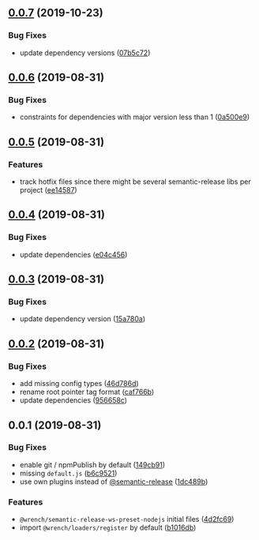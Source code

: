 ## [0.0.7](https://github.com/gavar/wrench/compare/v/semantic-release-ws-preset-nodejs/0.0.6...v/semantic-release-ws-preset-nodejs/0.0.7) (2019-10-23)


### Bug Fixes

* update dependency versions ([07b5c72](https://github.com/gavar/wrench/commit/07b5c72))

## [0.0.6](https://github.com/gavar/wrench/compare/v/semantic-release-ws-preset-nodejs/0.0.5...v/semantic-release-ws-preset-nodejs/0.0.6) (2019-08-31)


### Bug Fixes

* constraints for dependencies with major version less than 1 ([0a500e9](https://github.com/gavar/wrench/commit/0a500e9))

## [0.0.5](https://github.com/gavar/wrench/compare/v/semantic-release-ws-preset-nodejs/0.0.4...v/semantic-release-ws-preset-nodejs/0.0.5) (2019-08-31)


### Features

* track hotfix files since there might be several semantic-release libs per project ([ee14587](https://github.com/gavar/wrench/commit/ee14587))



## [0.0.4](https://github.com/gavar/wrench/compare/v/semantic-release-ws-preset-nodejs/0.0.3...v/semantic-release-ws-preset-nodejs/0.0.4) (2019-08-31)


### Bug Fixes

* update dependencies ([e04c456](https://github.com/gavar/wrench/commit/e04c456))



## [0.0.3](https://github.com/gavar/wrench/compare/v/semantic-release-ws-preset-nodejs/0.0.2...v/semantic-release-ws-preset-nodejs/0.0.3) (2019-08-31)


### Bug Fixes

* update dependency version ([15a780a](https://github.com/gavar/wrench/commit/15a780a))



## [0.0.2](https://github.com/gavar/wrench/compare/v/semantic-release-ws-preset-nodejs/0.0.1...v/semantic-release-ws-preset-nodejs/0.0.2) (2019-08-31)


### Bug Fixes

* add missing config types ([46d786d](https://github.com/gavar/wrench/commit/46d786d))
* rename root pointer tag format ([caf766b](https://github.com/gavar/wrench/commit/caf766b))
* update dependencies ([956658c](https://github.com/gavar/wrench/commit/956658c))



## 0.0.1 (2019-08-31)


### Bug Fixes

* enable git / npmPublish by default ([149cb91](https://github.com/gavar/wrench/commit/149cb91))
* missing `default.js` ([b6c9521](https://github.com/gavar/wrench/commit/b6c9521))
* use own plugins instead of [@semantic-release](https://github.com/semantic-release) ([1dc489b](https://github.com/gavar/wrench/commit/1dc489b))


### Features

* `@wrench/semantic-release-ws-preset-nodejs` initial files ([4d2fc69](https://github.com/gavar/wrench/commit/4d2fc69))
* import `@wrench/loaders/register` by default ([b1016db](https://github.com/gavar/wrench/commit/b1016db))
